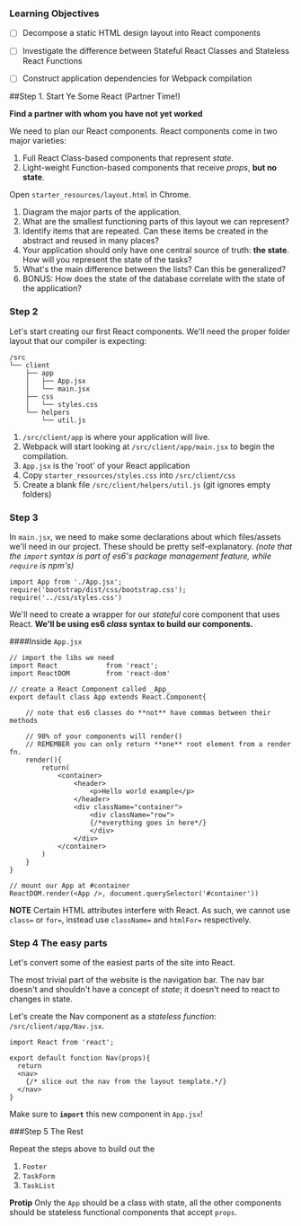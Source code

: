 ### Learning Objectives
 - [ ] Decompose a static HTML design layout into React components
 - [ ] Investigate the difference between Stateful React Classes and Stateless React Functions
 - [ ] Construct application dependencies for Webpack compilation
   

##Step 1. Start Ye Some React (Partner Time!)

**Find a partner with whom you have not yet worked**

We need to plan our React components. React components come in two major varieties: 
  1. Full React Class-based components that represent _state_.
  2. Light-weight Function-based components that receive _props_, **but no state**. 

Open `starter_resources/layout.html` in Chrome. 
  1. Diagram the major parts of the application. 
  2. What are the smallest functioning parts of this layout we can represent?
  3. Identify items that are repeated. Can these items be created in the abstract and reused in many places?
  4. Your application should only have one central source of truth: **the state**. How will you represent the state of the tasks?
  5. What's the main difference between the lists? Can this be generalized?
  6. BONUS: How does the state of the database correlate with the state of the application?

### Step 2 
Let's start creating our first React components. We'll need the proper folder layout that our compiler is expecting:

```
/src
└── client
    ├── app
    │   ├── App.jsx
    │   └── main.jsx
    ├── css
    │   └── styles.css
    └── helpers
        └── util.js
```

  1. `/src/client/app` is where your application will live. 
  2. Webpack will start looking at `/src/client/app/main.jsx` to begin the compilation. 
  2. `App.jsx` is the 'root' of your React application
  3. Copy `starter_resources/styles.css` into `/src/client/css`
  3. Create a blank file `/src/client/helpers/util.js` (git ignores empty folders)


### Step 3

In `main.jsx`, we need to make some declarations about which files/assets we'll need in our project. These should be pretty self-explanatory. _(note that the `import` syntax is part of es6's package management feature, while `require` is npm's)_

```
import App from './App.jsx';
require('bootstrap/dist/css/bootstrap.css');
require('../css/styles.css')
```

We'll need to create a wrapper for our _stateful_ core component that uses React. **We'll be using es6 _class_ syntax to build our components.** 

####Inside `App.jsx` 
```
// import the libs we need
import React            from 'react';
import ReactDOM         from 'react-dom'

// create a React Component called _App_
export default class App extends React.Component{

    // note that es6 classes do **not** have commas between their methods

    // 90% of your components will render()
    // REMEMBER you can only return **one** root element from a render fn.
    render(){
        return(
            <container>
                <header>
                    <p>Hello world example</p>
                </header>
                <div className="container">
                    <div className="row">
                    {/*everything goes in here*/}
                    </div>
                </div>
            </container>
        )
    }
}

// mount our App at #container
ReactDOM.render(<App />, document.querySelector('#container'))
```

**NOTE** Certain HTML attributes interfere with React. As such, we cannot use `class=` or `for=`, instead use `className=` and `htmlFor=` respectively.

### Step 4 The easy parts
Let's convert some of the easiest parts of the site into React.

The most trivial part of the website is the navigation bar. The nav bar doesn't and shouldn't have a concept of _state_; it doesn't need to react to changes in state. 

Let's create the Nav component as a _stateless function_: `/src/client/app/Nav.jsx`.

```
import React from 'react';

export default function Nav(props){
  return 
  <nav>
    {/* slice out the nav from the layout template.*/}
  </nav>
}
``` 

Make sure to **`import`** this new component in `App.jsx`!

###Step 5 The Rest

Repeat the steps above to build out the 
  1. `Footer`
  2. `TaskForm`
  3. `TaskList`

**Protip** Only the `App` should be a class with state, all the other components should be stateless functional components that accept `props`.
